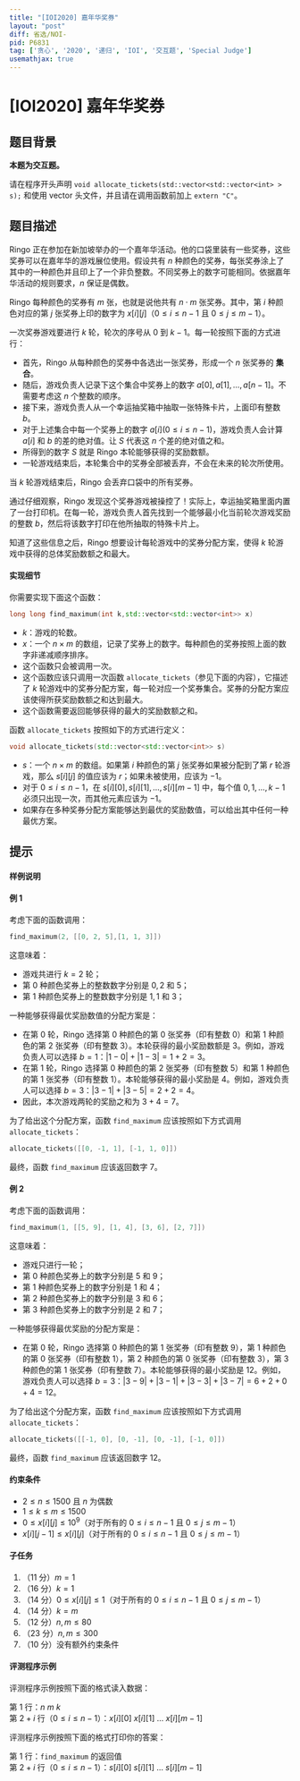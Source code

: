 ```yaml
---
title: "[IOI2020] 嘉年华奖券"
layout: "post"
diff: 省选/NOI-
pid: P6831
tag: ['贪心', '2020', '递归', 'IOI', '交互题', 'Special Judge']
usemathjax: true
---
```


# [IOI2020] 嘉年华奖券
## 题目背景

**本题为交互题。**

请在程序开头声明 `void allocate_tickets(std::vector<std::vector<int> > s);` 和使用 vector 头文件，并且请在调用函数前加上 `extern "C"`。
## 题目描述

Ringo 正在参加在新加坡举办的一个嘉年华活动。他的口袋里装有一些奖券，这些奖券可以在嘉年华的游戏展位使用。假设共有 $n$ 种颜色的奖券，每张奖券涂上了其中的一种颜色并且印上了一个非负整数。不同奖券上的数字可能相同。依据嘉年华活动的规则要求，$n$ 保证是偶数。

Ringo 每种颜色的奖券有 $m$ 张，也就是说他共有 $n \cdot m$ 张奖券。其中，第 $i$ 种颜色对应的第 $j$ 张奖券上印的数字为 $x[i][j]$（$0 \le i \le n-1$ 且 $0 \le j \le m-1$）。

一次奖券游戏要进行 $k$ 轮，轮次的序号从 $0$ 到 $k-1$。每一轮按照下面的方式进行：

- 首先，Ringo 从每种颜色的奖券中各选出一张奖券，形成一个 $n$ 张奖券的 **集合**。
- 随后，游戏负责人记录下这个集合中奖券上的数字 $a[0],a[1],\ldots,a[n-1]$。不需要考虑这 $n$ 个整数的顺序。
- 接下来，游戏负责人从一个幸运抽奖箱中抽取一张特殊卡片，上面印有整数 $b$。
- 对于上述集合中每一个奖券上的数字 $a[i](0\le i \le n-1)$，游戏负责人会计算 $a[i]$ 和 $b$ 的差的绝对值。让 $S$ 代表这 $n$ 个差的绝对值之和。
- 所得到的数字 $S$ 就是 Ringo 本轮能够获得的奖励数额。
- 一轮游戏结束后，本轮集合中的奖券全部被丢弃，不会在未来的轮次所使用。

当 $k$ 轮游戏结束后，Ringo 会丢弃口袋中的所有奖券。

通过仔细观察，Ringo 发现这个奖券游戏被操控了！实际上，幸运抽奖箱里面内置了一台打印机。在每一轮，游戏负责人首先找到一个能够最小化当前轮次游戏奖励的整数 $b$，然后将该数字打印在他所抽取的特殊卡片上。

知道了这些信息之后，Ringo 想要设计每轮游戏中的奖券分配方案，使得 $k$ 轮游戏中获得的总体奖励数额之和最大。

#### 实现细节

你需要实现下面这个函数：

```cpp
long long find_maximum(int k,std::vector<std::vector<int>> x)
```

- $k$：游戏的轮数。
- $x$：一个 $n \times m$ 的数组，记录了奖券上的数字。每种颜色的奖券按照上面的数字非递减顺序排序。
- 这个函数只会被调用一次。
- 这个函数应该只调用一次函数 `allocate_tickets`（参见下面的内容），它描述了 $k$ 轮游戏中的奖券分配方案，每一轮对应一个奖券集合。奖券的分配方案应该使得所获奖励数额之和达到最大。
- 这个函数需要返回能够获得的最大的奖励数额之和。

函数 `allocate_tickets` 按照如下的方式进行定义：

```cpp
void allocate_tickets(std::vector<std::vector<int>> s)
```
  
- $s$：一个 $n \times m$ 的数组。如果第 $i$ 种颜色的第 $j$ 张奖券如果被分配到了第 $r$ 轮游戏，那么 $s[i][j]$ 的值应该为 $r$；如果未被使用，应该为 $-1$。
- 对于 $0 \le i \le n-1$，在 $s[i][0],s[i][1],\ldots,s[i][m-1]$ 中，每个值 $0,1,\ldots,k-1$ 必须只出现一次，而其他元素应该为 $-1$。
- 如果存在多种奖券分配方案能够达到最优的奖励数值，可以给出其中任何一种最优方案。
## 提示

#### 样例说明

#### 例 1

考虑下面的函数调用：

```cpp
find_maximum(2, [[0, 2, 5],[1, 1, 3]])
  ```
这意味着：

- 游戏共进行 $k=2$ 轮；
- 第 $0$ 种颜色奖券上的整数数字分别是 $0,2$ 和 $5$；
- 第 $1$ 种颜色奖券上的整数数字分别是 $1,1$ 和 $3$；

一种能够获得最优奖励数值的分配方案是：

- 在第 $0$ 轮，Ringo 选择第 $0$ 种颜色的第 $0$ 张奖券（印有整数 $0$）和第 $1$ 种颜色的第 $2$ 张奖券（印有整数 $3$）。本轮获得的最小奖励数额是 $3$。例如，游戏负责人可以选择 $b=1$：$|1-0| + |1-3| = 1+2 = 3$。
- 在第 $1$ 轮，Ringo 选择第 $0$ 种颜色的第 $2$ 张奖券（印有整数 $5$）和第 $1$ 种颜色的第 $1$ 张奖券（印有整数 $1$）。本轮能够获得的最小奖励是 $4$。例如，游戏负责人可以选择 $b=3$：$|3-1|+|3-5|=2+2=4$。
- 因此，本次游戏两轮的奖励之和为 $3+4=7$。

为了给出这个分配方案，函数 `find_maximum` 应该按照如下方式调用 `allocate_tickets`：

```cpp
allocate_tickets([[0, -1, 1], [-1, 1, 0]])
```
  
  最终，函数 `find_maximum` 应该返回数字 $7$。
  
#### 例 2

考虑下面的函数调用：

```cpp
find_maximum(1, [[5, 9], [1, 4], [3, 6], [2, 7]])
```

这意味着：

- 游戏只进行一轮；
- 第 $0$ 种颜色奖券上的数字分别是 $5$ 和 $9$；
- 第 $1$ 种颜色奖券上的数字分别是 $1$ 和 $4$；
- 第 $2$ 种颜色奖券上的数字分别是 $3$ 和 $6$；
- 第 $3$ 种颜色奖券上的数字分别是 $2$ 和 $7$；

一种能够获得最优奖励的分配方案是：

- 在第 $0$ 轮，Ringo 选择第 $0$ 种颜色的第 $1$ 张奖券（印有整数 $9$），第 $1$ 种颜色的第 $0$ 张奖券（印有整数 $1$），第 $2$ 种颜色的第 $0$ 张奖券（印有整数 $3$），第 $3$ 种颜色的第 $1$ 张奖券（印有整数 $7$）。本轮能够获得的最小奖励是 $12$。例如，游戏负责人可以选择 $b=3$：$|3-9| + |3-1| + |3-3| + |3-7| = 6 + 2 + 0 + 4 = 12$。

为了给出这个分配方案，函数 `find_maximum` 应该按照如下方式调用 `allocate_tickets`：

```cpp
allocate_tickets([[-1, 0], [0, -1], [0, -1], [-1, 0]])
```

最终，函数 `find_maximum` 应该返回数字 $12$。

#### 约束条件

- $2\le n\le 1500$ 且 $n$ 为偶数
- $1\le k\le m\le 1500$
- $0 \le x[i][j] \le 10^9$（对于所有的 $0 \le i \le n-1$ 且 $0 \le j \le m-1$）
- $x[i][j-1] \le x[i][j]$（对于所有的 $0 \le i \le n-1$ 且 $0 \le j \le m-1$）

#### 子任务

1. （11 分）$m=1$
2. （16 分）$k=1$
3. （14 分）$0 \le x[i][j] \le 1$（对于所有的 $0 \le i \le n-1$ 且 $0 \le j \le m-1$）
4. （14 分）$k=m$
5. （12 分）$n,m \le 80$
6. （23 分）$n,m \le 300$
7. （10 分）没有额外约束条件

#### 评测程序示例

评测程序示例按照下面的格式读入数据：

第 $1$ 行：$n\ m\ k$        
第 $2+i$ 行（$0 \le i \le n-1$）：$x[i][0]\ x[i][1]\ \ldots \ x[i][m-1]$

评测程序示例按照下面的格式打印你的答案：

第 $1$ 行：`find_maximum` 的返回值       
第 $2+i$ 行（$0 \le i \le n-1$）：$s[i][0]\ s[i][1]\ \ldots\ s[i][m-1]$
